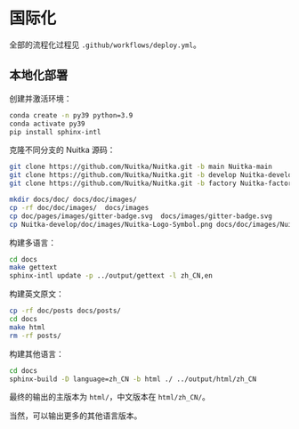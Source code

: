 # 国际化

全部的流程化过程见 `.github/workflows/deploy.yml`。

## 本地化部署

创建并激活环境：

```sh
conda create -n py39 python=3.9
conda activate py39
pip install sphinx-intl
```

克隆不同分支的 Nuitka 源码：

```sh
git clone https://github.com/Nuitka/Nuitka.git -b main Nuitka-main
git clone https://github.com/Nuitka/Nuitka.git -b develop Nuitka-develop
git clone https://github.com/Nuitka/Nuitka.git -b factory Nuitka-factory

mkdir docs/doc/ docs/doc/images/
cp -rf doc/doc/images/  docs/images
cp doc/pages/images/gitter-badge.svg  docs/images/gitter-badge.svg
cp Nuitka-develop/doc/images/Nuitka-Logo-Symbol.png docs/doc/images/Nuitka-Logo-Symbol.png
```

构建多语言：

```sh
cd docs
make gettext
sphinx-intl update -p ../output/gettext -l zh_CN,en
```

构建英文原文：

```sh
cp -rf doc/posts docs/posts/
cd docs
make html
rm -rf posts/
```

构建其他语言：

```sh
cd docs
sphinx-build -D language=zh_CN -b html ./ ../output/html/zh_CN
```

最终的输出的主版本为 `html/`，中文版本在 `html/zh_CN/`。

当然，可以输出更多的其他语言版本。
